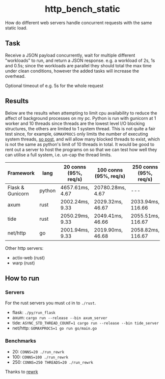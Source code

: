 <div align=center>
  <h1>http_bench_static</h1>
</div>

How do different web servers handle concurrent requests with the same static load.

## Task
Receive a JSON payload concurrently, wait for multiple different "workloads" to run, and return a JSON response.
e.g. a workload of 2s, 1s and 0.5s; since the workloads are parallel they should total the max time under clean conditions, however the added tasks will increase the overhead.

Optional timeout of e.g. 5s for the whole request

## Results
Below are the results when attempting to limit cpu availability to reduce the affect of background processes on my pc.
Python is run with gunicorn at 1 worker and 10 threads since threads are the lowest level I/O blocking structures, the others are limited to 1 system thread.
This is not quite a fair test since, for example, `GOMAXPROCS` only limits the number of executing system threads, [so post](https://stackoverflow.com/questions/39245660/number-of-threads-used-by-go-runtime), and will allow many blocked threads to exist, which is not the same as python's limit of 10 threads in total.
It would be good to rent out a server to host the programs on so that we can test how well they can utilise a full system, i.e. un-cap the thread limits.

Framework | lang | 20 conns (95%, req/s) | 100 conns (95%, req/s) | 250 conns (95%, req/s)
---|---|---|---|---
Flask & Gunicorn | python | 4657.61ms, 4.67 | 20780.28ms, 4.67 | ---
axum | rust | 2002.24ms, 9.33 | 2029.32ms, 46.67 | 2033.94ms, 116.66
tide | rust | 2050.29ms, 9.33 | 2049.41ms, 46.66 | 2055.51ms, 116.67
net/http | go | 2001.94ms, 9.33 | 2019.90ms, 46.68 | 2058.82ms, 116.67

Other http servers:
- actix-web (rust)
- warp (rust)


## How to run
### Servers
For the rust servers you must `cd` in to `./rust`.

- flask: `./py/run_flask`
- axum: `cargo run --release --bin axum_server`
- tide: `ASYNC_STD_THREAD_COUNT=1 cargo run --release --bin tide_server`
- net/http: `GOMAXPROCS=1 go run go/main.go`

### Benchmarks
- 20:  `CONNS=20 ./run_rewrk`
- 100: `CONNS=100 ./run_rewrk`
- 250: `CONNS=250 THREADS=20 ./run_rewrk`

Thanks to [rewrk](https://github.com/lnx-search/rewrk)

